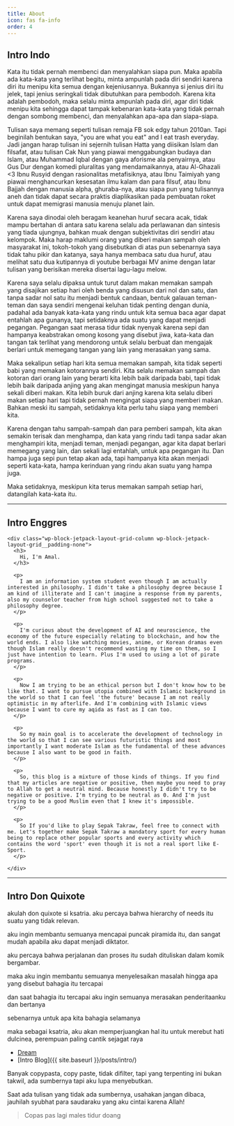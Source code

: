 ```yaml
---
title: About
icon: fas fa-info
order: 4
---
```


## Intro Indo

Kata itu tidak pernah membenci dan menyalahkan siapa pun. Maka apabila ada kata-kata yang terlihat begitu, minta ampunlah pada diri sendiri karena diri itu menipu kita semua dengan kejeniusannya. Bukannya si jenius diri itu jelek, tapi jenius seringkali tidak dibutuhkan para pembodoh. Karena kita adalah pembodoh, maka selalu minta ampunlah pada diri, agar diri tidak menipu kita sehingga dapat tampak kebenaran kata-kata yang tidak pernah dengan sombong membenci, dan menyalahkan apa-apa dan siapa-siapa.

Tulisan saya memang seperti tulisan remaja FB sok edgy tahun 2010an. Tapi beginilah bentukan saya, "you are what you eat" and I eat trash everyday. Jadi jangan harap tulisan ini sejernih tulisan Hatta yang diisikan Islam dan filsafat, atau tulisan Cak Nun yang piawai menggabungkan budaya dan Islam, atau Muhammad Iqbal dengan gaya aforisme ala penyairnya, atau Gus Dur dengan komedi pluralitas yang mendamaikannya, atau Al-Ghazali <3 Ibnu Rusyid dengan rasionalitas metafisiknya, atau Ibnu Taimiyah yang piawai menghancurkan kesesatan ilmu kalam dan para filsuf, atau Ibnu Bajjah dengan manusia alpha, ghuraba-nya, atau siapa pun yang tulisannya aneh dan tidak dapat secara praktis diaplikasikan pada pembuatan roket untuk dapat memigrasi manusia menuju planet lain.

Karena saya dinodai oleh beragam keanehan huruf secara acak, tidak mampu bertahan di antara satu karena selalu ada perlawanan dan sintesis yang tiada ujungnya, bahkan muak dengan subjektivitas diri sendiri atau kelompok. Maka harap maklumi orang yang diberi makan sampah oleh masyarakat ini, tokoh-tokoh yang disebutkan di atas pun sebenarnya saya tidak tahu pikir dan katanya, saya hanya membaca satu dua huruf, atau melihat satu dua kutipannya di youtube berbagai MV anime dengan latar tulisan yang berisikan mereka disertai lagu-lagu melow.

Karena saya selalu dipaksa untuk turut dalam makan memakan sampah yang disajikan setiap hari oleh benda yang disusun dari nol dan satu, dan tanpa sadar nol satu itu menjadi bentuk candaan, bentuk galauan teman-teman dan saya sendiri mengenai keluhan tidak penting dengan dunia, padahal ada banyak kata-kata yang rindu untuk kita semua baca agar dapat entahlah apa gunanya, tapi setidaknya ada suatu yang dapat menjadi pegangan. Pegangan saat merasa tidur tidak nyenyak karena sepi dan hampanya keabstrakan omong kosong yang disebut jiwa, kata-kata dan tangan tak terlihat yang mendorong untuk selalu berbuat dan mengajak berlari untuk memegang tangan yang lain yang merasakan yang sama.

Maka sekalipun setiap hari kita semua memakan sampah, kita tidak seperti babi yang memakan kotorannya sendiri. Kita selalu memakan sampah dan kotoran dari orang lain yang berarti kita lebih baik daripada babi, tapi tidak lebih baik daripada anjing yang akan mengingat manusia meskipun hanya sekali diberi makan. Kita lebih buruk dari anjing karena kita selalu diberi makan setiap hari tapi tidak pernah mengingat siapa yang memberi makan. Bahkan meski itu sampah, setidaknya kita perlu tahu siapa yang memberi kita. 

Karena dengan tahu sampah-sampah dan para pemberi sampah, kita akan semakin terisak dan menghampa, dan kata yang rindu tadi tanpa sadar akan menghampiri kita, menjadi teman, menjadi pegangan, agar kita dapat berlari memegang yang lain, dan sekali lagi entahlah, untuk apa pegangan itu. Dan hampa juga sepi pun tetap akan ada, tapi hampanya kita akan menjadi seperti kata-kata, hampa kerinduan yang rindu akan suatu yang hampa juga.

Maka setidaknya, meskipun kita terus memakan sampah setiap hari, datangilah kata-kata itu.

<hr>

## Intro Enggres

<div class="wp-block-group alignfull">
  <div class="wp-block-jetpack-layout-grid alignfull column1-desktop-grid__span-3 column1-desktop-grid__start-2 column1-desktop-grid__row-1 column2-desktop-grid__span-6 column2-desktop-grid__start-6 column2-desktop-grid__row-1 column1-tablet-grid__span-3 column1-tablet-grid__row-1 column2-tablet-grid__span-5 column2-tablet-grid__start-4 column2-tablet-grid__row-1 column1-mobile-grid__span-4 column1-mobile-grid__row-1 column2-mobile-grid__span-4 column2-mobile-grid__row-2">
    
    <div class="wp-block-jetpack-layout-grid-column wp-block-jetpack-layout-grid__padding-none">
      <h3>
        Hi, I'm Amal.
      </h3>
      
      <p>
        I am an information system student even though I am actually interested in philosophy. I didn't take a philosophy degree because I am kind of illiterate and I can't imagine a response from my parents, also my counselor teacher from high school suggested not to take a philosophy degree.
      </p>
      
      <p>
        I'm curious about the development of AI and neuroscience, the economy of the future especially relating to blockchain, and how the world ends. I also like watching movies, anime, or Korean dramas even though Islam really doesn't recommend wasting my time on them, so I just have intention to learn. Plus I'm used to using a lot of pirate programs.
      </p>
      
      <p>
        Now I am trying to be an ethical person but I don't know how to be like that. I want to pursue utopia combined with Islamic background in the world so that I can feel 'the future' because I am not really optimistic in my afterlife. And I'm combining with Islamic views because I want to cure my aqida as fast as I can too.
      </p>
      
      <p>
        So my main goal is to accelerate the development of technology in the world so that I can see various futuristic things and most importantly I want moderate Islam as the fundamental of these advances because I also want to be good in faith.
      </p>
      
      <p>
        So, this blog is a mixture of those kinds of things. If you find that my articles are negative or positive, then maybe you need to pray to Allah to get a neutral mind. Because honestly I didn't try to be negative or positive. I'm trying to be neutral as 0. And I'm just trying to be a good Muslim even that I knew it's impossible.
      </p>
      
      <p>
        So If you'd like to play Sepak Takraw, feel free to connect with me. Let's together make Sepak Takraw a mandatory sport for every human being to replace other popular sports and every activity which contains the word 'sport' even though it is not a real sport like E-Sport.
      </p>
      
    </div>
  </div>
</div>

<hr>

## Intro Don Quixote

akulah don quixote si ksatria. aku percaya bahwa hierarchy of needs itu suatu yang tidak relevan.

aku ingin membantu semuanya mencapai puncak piramida itu, dan sangat mudah apabila aku dapat menjadi diktator.

aku percaya bahwa perjalanan dan proses itu sudah dituliskan dalam komik bergambar.

maka aku ingin membantu semuanya menyelesaikan masalah hingga apa yang disebut bahagia itu tercapai

dan saat bahagia itu tercapai aku ingin semuanya merasakan penderitaanku dan bertanya 

sebenarnya untuk apa kita bahagia selamanya

maka sebagai ksatria, aku akan memperjuangkan hal itu untuk merebut hati dulcinea, perempuan paling cantik sejagat raya

- [Dream](https://drive.google.com/file/d/1ulV2rb0i3AlNCFBvs3xnqn8osNiswn-1/view?usp=sharing)
- [Intro Blog]({{ site.baseurl }}/posts/intro/)

Banyak copypasta, copy paste, tidak difilter, tapi yang terpenting ini bukan takwil, ada sumbernya tapi aku lupa menyebutkan.

Saat ada tulisan yang tidak ada sumbernya, usahakan jangan dibaca, jauhilah syubhat para saudaraku yang aku cintai karena Allah!

> Copas pas lagi males tidur doang